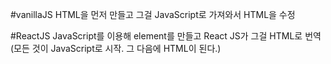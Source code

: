 #vanillaJS
HTML을 먼저 만들고 그걸 JavaScript로 가져와서 HTML을 수정<br>

#ReactJS
JavaScript를 이용해 element를 만들고 React JS가 그걸 HTML로 번역<br>
(모든 것이 JavaScript로 시작. 그 다음에 HTML이 된다.)<br>
